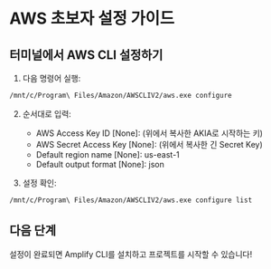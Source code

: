# AWS 초보자 설정 가이드

## 터미널에서 AWS CLI 설정하기

1. 다음 명령어 실행:
```bash
/mnt/c/Program\ Files/Amazon/AWSCLIV2/aws.exe configure
```

2. 순서대로 입력:
   - AWS Access Key ID [None]: (위에서 복사한 AKIA로 시작하는 키)
   - AWS Secret Access Key [None]: (위에서 복사한 긴 Secret Key)
   - Default region name [None]: us-east-1
   - Default output format [None]: json

3. 설정 확인:
```bash
/mnt/c/Program\ Files/Amazon/AWSCLIV2/aws.exe configure list
```

## 다음 단계

설정이 완료되면 Amplify CLI를 설치하고 프로젝트를 시작할 수 있습니다!